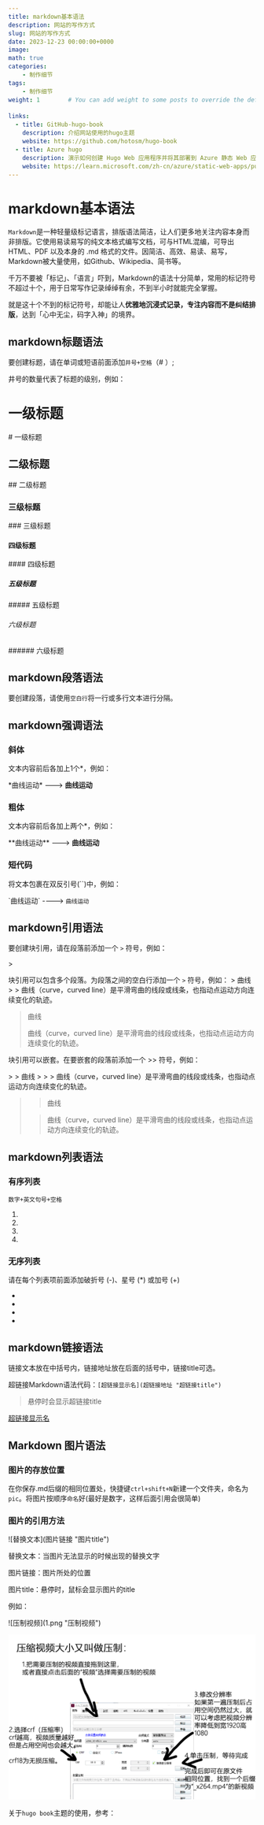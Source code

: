 ```yaml
---
title: markdown基本语法
description: 网站的写作方式
slug: 网站的写作方式
date: 2023-12-23 00:00:00+0000
image:
math: true
categories:
    - 制作细节
tags:
    - 制作细节
weight: 1        # You can add weight to some posts to override the default sorting (date descending)

links:
  - title: GitHub-hugo-book
    description: 介绍网站使用的hugo主题
    website: https://github.com/hotosm/hugo-book
  - title: Azure hugo
    description: 演示如何创建 Hugo Web 应用程序并将其部署到 Azure 静态 Web 应用。
    website: https://learn.microsoft.com/zh-cn/azure/static-web-apps/publish-hugo
---
```



# markdown基本语法

`Markdown`是一种轻量级标记语言，排版语法简洁，让人们更多地关注内容本身而非排版。它使用易读易写的纯文本格式编写文档，可与HTML混编，可导出 HTML、PDF 以及本身的 .md  格式的文件。因简洁、高效、易读、易写，Markdown被大量使用，如Github、Wikipedia、简书等。 

千万不要被「标记」、「语言」吓到，Markdown的语法十分简单，常用的标记符号不超过十个，用于日常写作记录绰绰有余，不到半小时就能完全掌握。

就是这十个不到的标记符号，却能让人**优雅地沉浸式记录，专注内容而不是纠结排版**，达到「心中无尘，码字入神」的境界。

## markdown标题语法

 要创建标题，请在单词或短语前面添加`井号+空格`（# ）;

井号的数量代表了标题的级别，例如：

# 一级标题

\# 一级标题

## 二级标题

\## 二级标题

### 三级标题

\### 三级标题

#### 四级标题

\#### 四级标题

##### 五级标题

\##### 五级标题

###### 六级标题

\###### 六级标题


## markdown段落语法

要创建段落，请使用`空白行`将一行或多行文本进行分隔。

## markdown强调语法

### 斜体

文本内容前后各加上1个\*，例如：

\*曲线运动\*  ---> **曲线运动**


### 粗体

文本内容前后各加上两个\*，例如：

\*\*曲线运动\*\*  ---> **曲线运动**

### 短代码

将文本包裹在双反引号(\`\`)中，例如：

\`曲线运动\`  ----> `曲线运动`

## markdown引用语法

要创建块引用，请在段落前添加一个 `>` 符号，例如：

\>

>

块引用可以包含多个段落。为段落之间的空白行添加一个 `>` 符号，例如：
\> 曲线
\>
\> 曲线（curve，curved line）是平滑弯曲的线段或线条，也指动点运动方向连续变化的轨迹。 

> 曲线
>
> 曲线（curve，curved line）是平滑弯曲的线段或线条，也指动点运动方向连续变化的轨迹。 

块引用可以嵌套。在要嵌套的段落前添加一个 >> 符号，例如：

\> \> 曲线
\>
\> \> 曲线（curve，curved line）是平滑弯曲的线段或线条，也指动点运动方向连续变化的轨迹。 

> > 曲线
>
> > 曲线（curve，curved line）是平滑弯曲的线段或线条，也指动点运动方向连续变化的轨迹。 

## markdown列表语法

### 有序列表

`数字+英文句号+空格`

1.  
2.  
3.  
4.  

### 无序列表

请在每个列表项前面添加破折号 (-)、星号 (*) 或加号 (+) 

-  
-  
-  
-  

## markdown链接语法

链接文本放在中括号内，链接地址放在后面的括号中，链接title可选。

超链接Markdown语法代码：`[超链接显示名](超链接地址 "超链接title")`

> 悬停时会显示超链接title

[超链接显示名](超链接地址 "超链接title")

## Markdown 图片语法

### 图片的存放位置

在你保存.md后缀的相同位置处，快捷键`ctrl+shift+N`新建一个文件夹，命名为`pic`。将图片按顺序`命名`好(最好是数字，这样后面引用会很简单)

### 图片的引用方法

\!\[替换文本]\(图片链接 "图片title")

替换文本：当图片无法显示的时候出现的替换文字

图片链接：图片所处的位置

图片title：悬停时，鼠标会显示图片的title

例如：

\!\[压制视频]\(1.png "压制视频")

![压制视频](1.png "压制视频")

关于`hugo book`主题的使用，参考：


